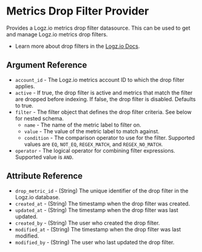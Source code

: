 # Metrics Drop Filter Provider

Provides a Logz.io metrics drop filter datasource. This can be used to get and manage Logz.io metrics drop filters.

* Learn more about drop filters in the [Logz.io Docs](https://docs.logz.io/docs/user-guide/data-hub/drop-filters/drop-fiters-metrics/).

## Argument Reference

* `account_id` - The Logz.io metrics account ID to which the drop filter applies.
* `active` - If true, the drop filter is active and metrics that match the filter are dropped before indexing. If false, the drop filter is disabled. Defaults to true.
* `filter` - The filter object that defines the drop filter criteria. See below for nested schema.
    * `name` - The name of the metric label to filter on.
    * `value` - The value of the metric label to match against.
    * `condition` - The comparison operator to use for the filter. Supported values are `EQ`, `NOT_EQ`, `REGEX_MATCH`, and `REGEX_NO_MATCH`.
* `operator` - The logical operator for combining filter expressions. Supported value is `AND`.

## Attribute Reference

* `drop_metric_id` - (String) The unique identifier of the drop filter in the Logz.io database.
* `created_at` - (String) The timestamp when the drop filter was created.
* `updated_at` - (String) The timestamp when the drop filter was last updated.
* `created_by` - (String) The user who created the drop filter.
* `modified_at` - (String) The timestamp when the drop filter was last modified.
* `modified_by` - (String) The user who last updated the drop filter.
